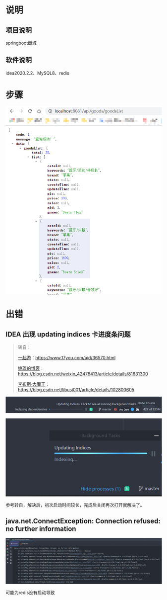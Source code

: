 # 说明

## 项目说明

springboot商城

## 软件说明

idea2020.2.2、MySQL8、redis

# 步骤

![image-20201026130455966](images/image-20201026130455966.png)

# 出错

## IDEA 出现 updating indices 卡进度条问题

> 转自：
>
> [一起游](https://www.17you.com/)：https://www.17you.com/aid/36570.html
>
> [姚琨的博客](https://me.csdn.net/weixin_42478413)：https://blog.csdn.net/weixin_42478413/article/details/81631300
>
> [李布斯·大魔王](https://me.csdn.net/libusi001)：https://blog.csdn.net/libusi001/article/details/102800605

![image-20201026111707152](images/image-20201026111707152.png)

![image-20201026105925033](images/image-20201026105925033.png)

参考转自，解决后，初次启动时间较长，完成后关闭再次打开就解决了。

## java.net.ConnectException: Connection refused: no further information

![image-20201026130310634](images/image-20201026130310634.png)

可能为redis没有启动导致